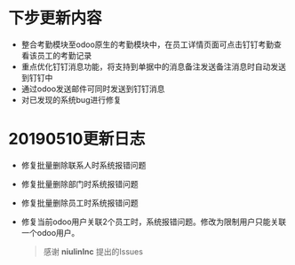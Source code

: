 # 下步更新内容
- 整合考勤模块至odoo原生的考勤模块中，在员工详情页面可点击钉钉考勤查看该员工的考勤记录
- 重点优化钉钉消息功能，将支持到单据中的消息备注发送备注消息时自动发送到钉钉中
- 通过odoo发送邮件可同时发送到钉钉消息
- 对已发现的系统bug进行修复


# 20190510更新日志

- 修复批量删除联系人时系统报错问题

- 修复批量删除部门时系统报错问题

- 修复批量删除员工时系统报错问题

- 修复当前odoo用户关联2个员工时，系统报错问题。修改为限制用户只能关联一个odoo用户。

  > 感谢 **niulinlnc** 提出的Issues
